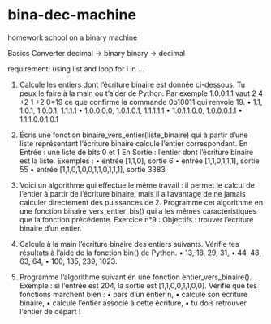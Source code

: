 # bina-dec-machine
homework school on a binary machine


Basics Converter decimal -> binary 
                 binary -> decimal
              
    
requirement: using list and loop for i in ...

1. Calcule les entiers dont l’écriture binaire est donnée ci-dessous. Tu peux le faire à la main ou
t’aider de Python. Par exemple 1.0.0.1.1 vaut 2
4
+2
1
+2
0=19 ce que confirme la commande
0b10011 qui renvoie 19.
• 1.1, 1.0.1, 1.0.0.1, 1.1.1.1
• 1.0.0.0.0, 1.0.1.0.1, 1.1.1.1.1
• 1.0.1.1.0.0, 1.0.0.0.1.1
• 1.1.1.0.0.1.0.1
2. Écris une fonction binaire_vers_entier(liste_binaire) qui à partir d’une liste représentant
l’écriture binaire calcule l’entier correspondant.
En Entrée : une liste de bits 0 et 1
En Sortie : l’entier dont l’écriture binaire est la liste.
Exemples :
• entrée [1,1,0], sortie 6
• entrée [1,1,0,1,1,1], sortie 55
• entrée [1,1,0,1,0,0,1,1,0,1,1,1], sortie 3383

3. Voici un algorithme qui effectue le même travail : il permet le calcul de l’entier à partir de
l’écriture binaire, mais il a l’avantage de ne jamais calculer directement des puissances de 2.
Programme cet algorithme en une fonction binaire_vers_entier_bis() qui a les mêmes
caractéristiques que la fonction précédente.
Exercice n°9 :
Objectifs : trouver l’écriture binaire d’un entier.
1. Calcule à la main l’écriture binaire des entiers suivants. Vérifie tes résultats à l’aide de la
fonction bin() de Python.
• 13, 18, 29, 31,
• 44, 48, 63, 64,
• 100, 135, 239, 1023.
2. Programme l’algorithme suivant en une fonction entier_vers_binaire().
Exemple : si l’entrée est 204, la sortie est [1,1,0,0,1,1,0,0].
Vérifie que tes fonctions marchent bien :
• pars d’un entier n,
• calcule son écriture binaire,
• calcule l’entier associé à cette écriture,
• tu dois retrouver l’entier de départ !
